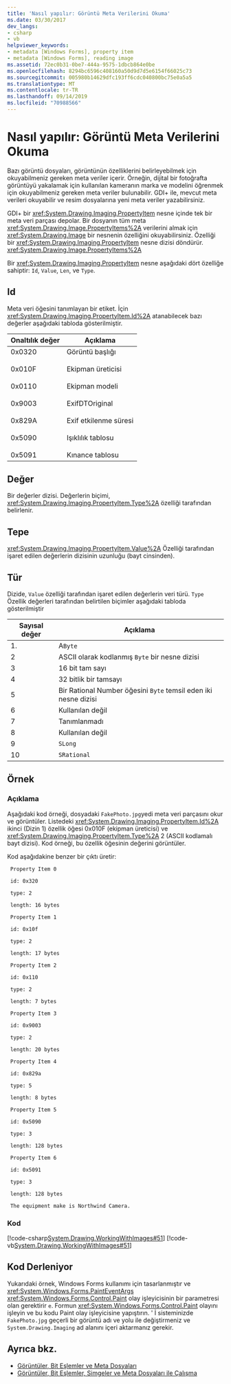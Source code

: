 ```yaml
---
title: 'Nasıl yapılır: Görüntü Meta Verilerini Okuma'
ms.date: 03/30/2017
dev_langs:
- csharp
- vb
helpviewer_keywords:
- metadata [Windows Forms], property item
- metadata [Windows Forms], reading image
ms.assetid: 72ec0b31-0be7-444a-9575-1dbcb864e0be
ms.openlocfilehash: 8294bc6596c408160a50d9d7d5e6154f66025c73
ms.sourcegitcommit: 005980b14629dfc193ff6cdc040800bc75e0a5a5
ms.translationtype: MT
ms.contentlocale: tr-TR
ms.lasthandoff: 09/14/2019
ms.locfileid: "70988566"
---
```

# <a name="how-to-read-image-metadata"></a>Nasıl yapılır: Görüntü Meta Verilerini Okuma
Bazı görüntü dosyaları, görüntünün özelliklerini belirleyebilmek için okuyabilmeniz gereken meta veriler içerir. Örneğin, dijital bir fotoğrafta görüntüyü yakalamak için kullanılan kameranın marka ve modelini öğrenmek için okuyabilmeniz gereken meta veriler bulunabilir. GDI+ ile, mevcut meta verileri okuyabilir ve resim dosyalarına yeni meta veriler yazabilirsiniz.  
  
 GDI+ bir <xref:System.Drawing.Imaging.PropertyItem> nesne içinde tek bir meta veri parçası depolar. Bir dosyanın tüm meta <xref:System.Drawing.Image.PropertyItems%2A> verilerini almak için <xref:System.Drawing.Image> bir nesnenin özelliğini okuyabilirsiniz. Özelliği bir <xref:System.Drawing.Imaging.PropertyItem> nesne dizisi döndürür. <xref:System.Drawing.Image.PropertyItems%2A>  
  
 Bir <xref:System.Drawing.Imaging.PropertyItem> nesne aşağıdaki dört özelliğe sahiptir: `Id`, `Value`, `Len`, ve `Type`.  
  
## <a name="id"></a>Id  
 Meta veri öğesini tanımlayan bir etiket. İçin <xref:System.Drawing.Imaging.PropertyItem.Id%2A> atanabilecek bazı değerler aşağıdaki tabloda gösterilmiştir.  
  
|Onaltılık değer|Açıklama|  
|-----------------------|-----------------|  
|0x0320<br /><br /> 0x010F<br /><br /> 0x0110<br /><br /> 0x9003<br /><br /> 0x829A<br /><br /> 0x5090<br /><br /> 0x5091|Görüntü başlığı<br /><br /> Ekipman üreticisi<br /><br /> Ekipman modeli<br /><br /> ExifDTOriginal<br /><br /> Exif etkilenme süresi<br /><br /> Işıklılık tablosu<br /><br /> Kınance tablosu|  
  
## <a name="value"></a>Değer  
 Bir değerler dizisi. Değerlerin biçimi, <xref:System.Drawing.Imaging.PropertyItem.Type%2A> özelliği tarafından belirlenir.  
  
## <a name="len"></a>Tepe  
 <xref:System.Drawing.Imaging.PropertyItem.Value%2A> Özelliği tarafından işaret edilen değerlerin dizisinin uzunluğu (bayt cinsinden).  
  
## <a name="type"></a>Tür  
 Dizide, `Value` özelliği tarafından işaret edilen değerlerin veri türü. `Type` Özellik değerleri tarafından belirtilen biçimler aşağıdaki tabloda gösterilmiştir  
  
|Sayısal değer|Açıklama|  
|-------------------|-----------------|  
|1\.|A`Byte`|  
|2|ASCII olarak kodlanmış `Byte` bir nesne dizisi|  
|3|16 bit tam sayı|  
|4|32 bitlik bir tamsayı|  
|5|Bir Rational Number öğesini `Byte` temsil eden iki nesne dizisi|  
|6|Kullanılan değil|  
|7|Tanımlanmadı|  
|8|Kullanılan değil|  
|9|`SLong`|  
|10|`SRational`|  
  
## <a name="example"></a>Örnek  
  
### <a name="description"></a>Açıklama  
 Aşağıdaki kod örneği, dosyadaki `FakePhoto.jpg`yedi meta veri parçasını okur ve görüntüler. Listedeki <xref:System.Drawing.Imaging.PropertyItem.Id%2A> ikinci (Dizin 1) özellik öğesi 0x010F (ekipman üreticisi) ve <xref:System.Drawing.Imaging.PropertyItem.Type%2A> 2 (ASCII kodlamalı bayt dizisi). Kod örneği, bu özellik öğesinin değerini görüntüler.  
  
 Kod aşağıdakine benzer bir çıktı üretir:  
 
```output
 Property Item 0
  
 id: 0x320
  
 type: 2
 
 length: 16 bytes 
  
 Property Item 1
  
 id: 0x10f
  
 type: 2 
  
 length: 17 bytes
  
 Property Item 2
  
 id: 0x110
  
 type: 2
  
 length: 7 bytes
  
 Property Item 3
  
 id: 0x9003
  
 type: 2
  
 length: 20 bytes
  
 Property Item 4
  
 id: 0x829a
  
 type: 5
  
 length: 8 bytes
  
 Property Item 5
  
 id: 0x5090
  
 type: 3
  
 length: 128 bytes
  
 Property Item 6
  
 id: 0x5091
  
 type: 3
  
 length: 128 bytes
  
 The equipment make is Northwind Camera.
 ```
  
### <a name="code"></a>Kod  
 [!code-csharp[System.Drawing.WorkingWithImages#51](~/samples/snippets/csharp/VS_Snippets_Winforms/System.Drawing.WorkingWithImages/CS/Class1.cs#51)]
 [!code-vb[System.Drawing.WorkingWithImages#51](~/samples/snippets/visualbasic/VS_Snippets_Winforms/System.Drawing.WorkingWithImages/VB/Class1.vb#51)]  
  
## <a name="compiling-the-code"></a>Kod Derleniyor  
 Yukarıdaki örnek, Windows Forms kullanımı için tasarlanmıştır ve <xref:System.Windows.Forms.PaintEventArgs> <xref:System.Windows.Forms.Control.Paint> olay işleyicisinin bir parametresi olan gerektirir `e`. Formun <xref:System.Windows.Forms.Control.Paint> olayını işleyin ve bu kodu Paint olay işleyicisine yapıştırın. ' İ sisteminizde `FakePhoto.jpg` geçerli bir görüntü adı ve yolu ile değiştirmeniz ve `System.Drawing.Imaging` ad alanını içeri aktarmanız gerekir.  
  
## <a name="see-also"></a>Ayrıca bkz.

- [Görüntüler, Bit Eşlemler ve Meta Dosyaları](images-bitmaps-and-metafiles.md)
- [Görüntüler, Bit Eşlemler, Simgeler ve Meta Dosyaları ile Çalışma](working-with-images-bitmaps-icons-and-metafiles.md)
